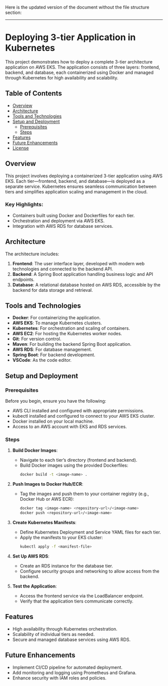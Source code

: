 Here is the updated version of the document without the file structure section:

---

# Deploying 3-tier Application in Kubernetes

This project demonstrates how to deploy a complete 3-tier architecture application on AWS EKS. The application consists of three layers: frontend, backend, and database, each containerized using Docker and managed through Kubernetes for high availability and scalability.

## Table of Contents

- [Overview](#overview)
- [Architecture](#architecture)
- [Tools and Technologies](#tools-and-technologies)
- [Setup and Deployment](#setup-and-deployment)
  - [Prerequisites](#prerequisites)
  - [Steps](#steps)
- [Features](#features)
- [Future Enhancements](#future-enhancements)
- [License](#license)

## Overview

This project involves deploying a containerized 3-tier application using AWS EKS. Each tier—frontend, backend, and database—is deployed as a separate service. Kubernetes ensures seamless communication between tiers and simplifies application scaling and management in the cloud.

### Key Highlights:
- Containers built using Docker and Dockerfiles for each tier.
- Orchestration and deployment via AWS EKS.
- Integration with AWS RDS for database services.

## Architecture

The architecture includes:

1. **Frontend**: The user interface layer, developed with modern web technologies and connected to the backend API.
2. **Backend**: A Spring Boot application handling business logic and API endpoints.
3. **Database**: A relational database hosted on AWS RDS, accessible by the backend for data storage and retrieval.

## Tools and Technologies

- **Docker**: For containerizing the application.
- **AWS EKS**: To manage Kubernetes clusters.
- **Kubernetes**: For orchestration and scaling of containers.
- **AWS EC2**: For hosting the Kubernetes worker nodes.
- **Git**: For version control.
- **Maven**: For building the backend Spring Boot application.
- **AWS RDS**: For database management.
- **Spring Boot**: For backend development.
- **VSCode**: As the code editor.

## Setup and Deployment

### Prerequisites

Before you begin, ensure you have the following:

- AWS CLI installed and configured with appropriate permissions.
- kubectl installed and configured to connect to your AWS EKS cluster.
- Docker installed on your local machine.
- Access to an AWS account with EKS and RDS services.

### Steps

1. **Build Docker Images**:
   - Navigate to each tier’s directory (frontend and backend).
   - Build Docker images using the provided Dockerfiles:
     ```bash
     docker build -t <image-name> .
     ```

2. **Push Images to Docker Hub/ECR**:
   - Tag the images and push them to your container registry (e.g., Docker Hub or AWS ECR):
     ```bash
     docker tag <image-name> <repository-url>/<image-name>
     docker push <repository-url>/<image-name>
     ```

3. **Create Kubernetes Manifests**:
   - Define Kubernetes Deployment and Service YAML files for each tier.
   - Apply the manifests to your EKS cluster:
     ```bash
     kubectl apply -f <manifest-file>
     ```

4. **Set Up AWS RDS**:
   - Create an RDS instance for the database tier.
   - Configure security groups and networking to allow access from the backend.

5. **Test the Application**:
   - Access the frontend service via the LoadBalancer endpoint.
   - Verify that the application tiers communicate correctly.

## Features

- High availability through Kubernetes orchestration.
- Scalability of individual tiers as needed.
- Secure and managed database services using AWS RDS.

## Future Enhancements

- Implement CI/CD pipeline for automated deployment.
- Add monitoring and logging using Prometheus and Grafana.
- Enhance security with IAM roles and policies.
